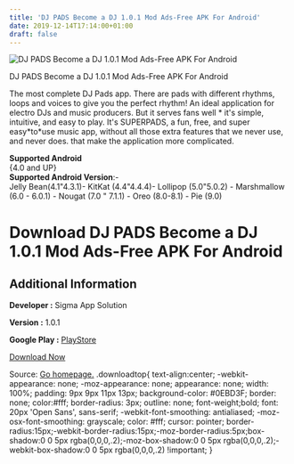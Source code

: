 ```yaml
---
title: 'DJ PADS Become a DJ 1.0.1 Mod Ads-Free APK For Android'
date: 2019-12-14T17:14:00+01:00
draft: false
---
```


![DJ PADS Become a DJ 1.0.1 Mod Ads-Free APK For Android](https://i1.wp.com/apkhome.net/wp-content/uploads/2019/12/DJ-PADS-Become-a-DJ-1.0.1-Mod-Ads-Free.png "DJ PADS Become a DJ 1.0.1 Mod Ads-Free APK For Android")

  

DJ PADS Become a DJ 1.0.1 Mod Ads-Free APK For Android

The most complete DJ Pads app. There are pads with different rhythms, loops and voices to give you the perfect rhythm! An ideal application for electro DJs and music producers. But it serves fans well \* it's simple, intuitive, and easy to play. It's SUPERPADS, a fun, free, and super easy\*to\*use music app, without all those extra features that we never use, and never does. that make the application more complicated.

**Supported Android**  
{4.0 and UP}  
**Supported Android Version**:-  
Jelly Bean(4.1"4.3.1)- KitKat (4.4"4.4.4)- Lollipop (5.0"5.0.2) - Marshmallow (6.0 - 6.0.1) - Nougat (7.0 " 7.1.1) - Oreo (8.0-8.1) - Pie (9.0)

Download DJ PADS Become a DJ 1.0.1 Mod Ads-Free APK For Android
===============================================================

Additional Information
----------------------

**Developer :** Sigma App Solution

**Version :** 1.0.1

**Google Play :** [PlayStore](https://play.google.com/store/apps/details?id=com.sigmaappsolution.djeletronicspads)

  

[Download Now](https://store4app.co/post/dj-pads-become-a-dj-1-0-1-mod-ads-free-apk-for-android_1576335036)

  
Source: [Go homepage.](https://store4app.co/post/dj-pads-become-a-dj-1-0-1-mod-ads-free-apk-for-android_1576335036) .downloadtop{ text-align:center; -webkit-appearance: none; -moz-appearance: none; appearance: none; width: 100%; padding: 9px 9px 11px 13px; background-color: #0EBD3F; border: none; color:#fff; border-radius: 3px; outline: none; font-weight;bold; font: 20px 'Open Sans', sans-serif; -webkit-font-smoothing: antialiased; -moz-osx-font-smoothing: grayscale; color: #fff; cursor: pointer; border-radius:15px;-webkit-border-radius:15px;-moz-border-radius:5px;box-shadow:0 0 5px rgba(0,0,0,.2);-moz-box-shadow:0 0 5px rgba(0,0,0,.2);-webkit-box-shadow:0 0 5px rgba(0,0,0,.2) !important; }